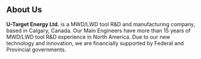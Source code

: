 ## About Us

**U-Target Energy Ltd.** is a MWD/LWD tool R&D and manufacturing company, based in Calgary, Canada. Our Main Engineers have more than 15 years of MWD/LWD tool R&D experience in North America. Due to our new technology and innovation, we are financially supported by Federal and Provincial governments.
